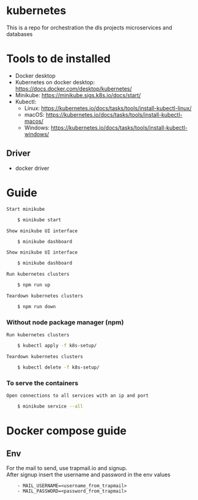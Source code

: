 # kubernetes

This is a repo for orchestration the dls projects microservices and databases

# Tools to de installed

- Docker desktop
- Kubernetes on docker desktop: https://docs.docker.com/desktop/kubernetes/
- Minikube: https://minikube.sigs.k8s.io/docs/start/
- Kubectl:
  - Linux: https://kubernetes.io/docs/tasks/tools/install-kubectl-linux/
  - macOS: https://kubernetes.io/docs/tasks/tools/install-kubectl-macos/
  - Windows: https://kubernetes.io/docs/tasks/tools/install-kubectl-windows/

## Driver

- docker driver

# Guide

`Start minikube`

```bash
    $ minikube start
```

`Show minikube UI interface`

```bash
    $ minikube dashboard
```

`Show minikube UI interface`

```bash
    $ minikube dashboard
```

`Run kubernetes clusters`

```bash
    $ npm run up
```

`Teardown kubernetes clusters`

```bash
    $ npm run down
```

### Without node package manager (npm)

`Run kubernetes clusters`

```bash
    $ kubectl apply -f k8s-setup/
```

`Teardown kubernetes clusters`

```bash
    $ kubectl delete -f k8s-setup/
```

### To serve the containers

`Open connections to all services with an ip and port`

```bash
    $ minikube service --all
```

# Docker compose guide

## Env

For the mail to send, use trapmail.io and signup.</br>
After signup insert the username and password in the env values

```
    - MAIL_USERNAME=<username_from_trapmail>
    - MAIL_PASSWORD=<password_from_trapmail>
```
